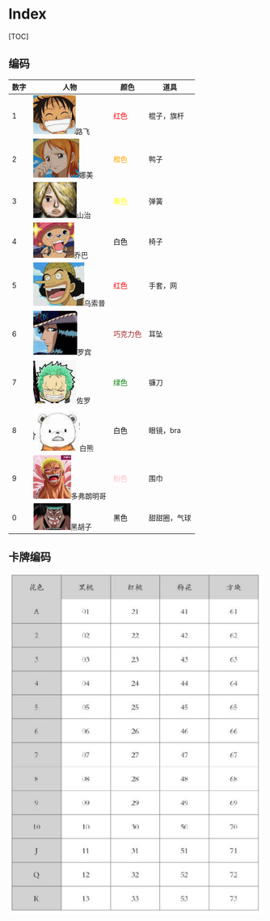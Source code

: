 # Index

[TOC]

## 编码

| 数字 | 人物                                                | 颜色                                      | 道具         |
| ---- | --------------------------------------------------- | ----------------------------------------- | ------------ |
| 1    | <img src="res/1.png" style="zoom:50%;" />路飞       | <span style="color:red">红色</span>       | 棍子，旗杆   |
| 2    | <img src="res/2.png" style="zoom:60%;" />娜美       | <span style="color:orange">橙色</span>    | 鸭子         |
| 3    | <img src="res/3.png" style="zoom:50%;" />山治       | <span style="color:yellow">黄色</span>    | 弹簧         |
| 4    | <img src="res/4.png" style="zoom:50%;" />乔巴       | <span style="color:black">白色</span>     | 椅子         |
| 5    | <img src="res/5.png" style="zoom:50%;" />乌索普     | <span style="color:red">红色</span>       | 手套，网     |
| 6    | <img src="res/6.png" style="zoom:50%;" />罗宾       | <span style="color:brown">巧克力色</span> | 耳坠         |
| 7    | <img src="res/7.png" style="zoom:70%;" />佐罗       | <span style="color:green">绿色</span>     | 镰刀         |
| 8    | <img src="res/8.png" style="zoom:50%;" />白熊       | <span style="color:black">白色</span>     | 眼镜，bra    |
| 9    | <img src="res/9.png" style="zoom:50%;" />多弗朗明哥 | <span style="color:pink">粉色</span>      | 围巾         |
| 0    | <img src="res/0.png" style="zoom:30%;" />黑胡子     | <span style="color:black">黑色</span>     | 甜甜圈，气球 |



## 卡牌编码

<img src="res/card.png" alt="card.png" style="zoom:100%;" />
